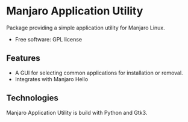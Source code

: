 # Manjaro Application Utility

Package providing a simple application utility for Manjaro Linux.

- Free software: GPL license

## Features

- A GUI for selecting common applications for installation or removal.
- Integrates with Manjaro Hello 

## Technologies

Manjaro Application Utility is build with Python and Gtk3.
